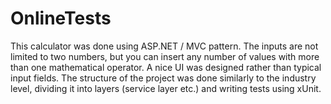 # OnlineTests

This calculator was done using ASP.NET / MVC pattern. The inputs are not limited to two numbers, but you can insert any number of values with more than one mathematical operator.
A nice UI was designed rather than typical input fields. The structure of the project was done similarly to the industry level, dividing it into layers (service layer etc.) and writing tests using xUnit.
